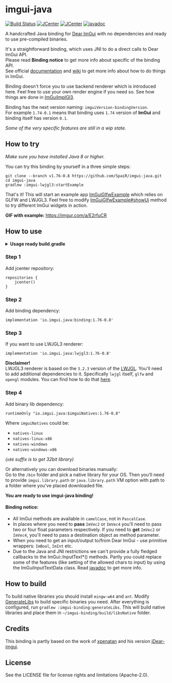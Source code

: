 # imgui-java

[![Build Status](https://travis-ci.org/SpaiR/imgui-java.svg?branch=master)](https://travis-ci.org/SpaiR/imgui-java)
[![JCenter](https://img.shields.io/bintray/v/spair/io.imgui.java/binding.svg?label=binding)](https://bintray.com/spair/io.imgui.java/binding/_latestVersion)
[![JCenter](https://img.shields.io/bintray/v/spair/io.imgui.java/lwjgl3.svg?label=lwjgl3)](https://bintray.com/spair/io.imgui.java/lwjgl3/_latestVersion)
[![javadoc](https://javadoc.io/badge2/io.imgui.java/binding/javadoc.svg)](https://javadoc.io/doc/io.imgui.java/binding)

A handcrafted Java binding for [Dear ImGui](https://github.com/ocornut/imgui) with no dependencies and ready to use pre-compiled binaries.

It's a straightforward binding, which uses JNI to do a direct calls to Dear ImGui API.<br>
Please read **Binding notice** to get more info about specific of the binding API.<br>
See official [documentation](https://github.com/ocornut/imgui#usage) and [wiki](https://github.com/ocornut/imgui/wiki) to get more info about how to do things in ImGui. 

Binding doesn't force you to use backend renderer which is introduced here. Feel free to use your own render engine if you need so.
See how things are done in [ImGuiImplGl3](https://github.com/SpaiR/imgui-java/blob/v1.76-0.8/imgui-lwjgl3/src/main/java/imgui/gl3/ImGuiImplGl3.java).

Binding has the next version naming: `imguiVersion-bindingVersion`.<br>
For example `1.74-0.1` means that binding uses `1.74` version of **ImGui** and binding itself has version `0.1`.

*Some of the very specific features are still in a wip state.*

## How to try
_Make sure you have installed Java 8 or higher._

You can try this binding by yourself in a three simple steps:

```
git clone --branch v1.76-0.8 https://github.com/SpaiR/imgui-java.git
cd imgui-java
gradlew :imgui-lwjgl3:startExample
```

That's it! This will start an example app [ImGuiGlfwExample](https://github.com/SpaiR/imgui-java/blob/v1.76-0.8/imgui-lwjgl3/src/test/java/ImGuiGlfwExample.java)
which relies on GLFW and LWJGL3. Feel free to modify [ImGuiGlfwExample#showUi](https://github.com/SpaiR/imgui-java/blob/v1.76-0.8/imgui-lwjgl3/src/test/java/ImGuiGlfwExample.java#L346)
method to try different ImGui widgets in action.

**GIF with example:** https://imgur.com/a/E2rfuCR

## How to use

<details>
    <summary><b>Usage ready build.gradle</b></summary>

    repositories {
        jcenter()
        mavenCentral()
    }

    switch (OperatingSystem.current()) {
        case OperatingSystem.LINUX:
            project.ext.nativesType = "natives-linux"
            break
        case OperatingSystem.WINDOWS:
            project.ext.nativesType = "natives-windows"
            break
    }

    ext {
        lwjglVersion = '3.2.3'
        imguiVersion = '1.76-0.8'
    }

    dependencies {
        implementation "io.imgui.java:binding:$imguiVersion"
        implementation "io.imgui.java:lwjgl3:$imguiVersion"
        runtimeOnly "io.imgui.java:$nativesType:$imguiVersion"

        implementation platform("org.lwjgl:lwjgl-bom:$lwjglVersion")

        ['', '-opengl', '-glfw'].each {
            implementation "org.lwjgl:lwjgl$it:$lwjglVersion"
            runtimeOnly "org.lwjgl:lwjgl$it::$nativesType"
        }
    }
</details>

### Step 1
Add jcenter repository:
```
repositories {
    jcenter()
}
```

### Step 2
Add binding dependency:
```
implementation 'io.imgui.java:binding:1.76-0.8'
```

### Step 3
If you want to use LWJGL3 renderer:
```
implementation 'io.imgui.java:lwjgl3:1.76-0.8'
```
**Disclaimer!**<br>
LWJGL3 renderer is based on the `3.2.3` version of the [LWJGL](https://www.lwjgl.org/). 
You'll need to add additional dependencies to it. Specifically `lwjgl` itself, `glfw` and `opengl` modules.
You can find how to do that [here](https://www.lwjgl.org/customize).

### Step 4
Add binary lib dependency:
```
runtimeOnly "io.imgui.java:$imguiNatives:1.76-0.8"
```
Where `imguiNatives` could be:
 - `natives-linux`
 - `natives-linux-x86`
 - `natives-windows`
 - `natives-windows-x86`

_(`x86` suffix is to get 32bit library)_

Or alternatively you can download binaries manually:<br>
Go to the `/bin` folder and pick a native library for your OS. Then you'll need to provide `imgui.library.path` or `java.library.path` 
VM option with path to a folder where you've placed downloaded file.

**You are ready to use imgui-java binding!**

#### Binding notice:
* All ImGui methods are available in `camelCase`, not in `PascalCase`.
* In places where you need to **pass** `ImVec2` or `ImVec4` you'll need to pass two or four float parameters respectively.
  If you need to **get** `ImVec2` or `ImVec4`, you'll need to pass a destination object as method parameter.
* When you need to get an input/output to/from Dear ImGui - use primitive wrappers: `ImBool`, `ImInt` etc.
* Due to the Java and JNI restrictions we can't provide a fully fledged callbacks to the ImGui::InputText*() methods.
  Partly you could replace some of the features (like setting of the allowed chars to input) by using the ImGuiInputTextData class. 
  Read [javadoc](https://javadoc.io/doc/io.imgui.java/binding) to get more info.

## How to build
To build native libraries you should install `mingw-w64` and `ant`. Modify [GenerateLibs](https://github.com/SpaiR/imgui-java/blob/master/buildSrc/src/main/groovy/imgui/generate/GenerateLibs.groovy)
to build specific binaries you need. After everything is configured, run `gradlew :imgui-binding:generateLibs`.
This will build native libraries and place them in `~/imgui-binding/build/libsNative` folder.

## Credits
This binding is partly based on the work of [xpenatan](https://github.com/xpenatan) and his version [jDear-imgui](https://github.com/xpenatan/jDear-imgui).

## License
See the LICENSE file for license rights and limitations (Apache-2.0).
